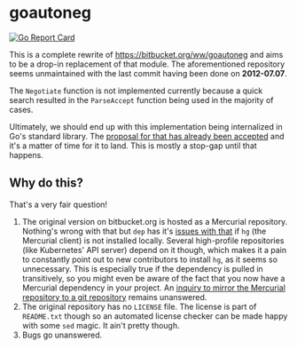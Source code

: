 # goautoneg

[![Go Report Card](https://goreportcard.com/badge/github.com/markusthoemmes/goautoneg)](https://goreportcard.com/report/github.com/markusthoemmes/goautoneg)

This is a complete rewrite of https://bitbucket.org/ww/goautoneg and aims to be a drop-in replacement of that module. The aforementioned repository seems unmaintained with the last commit having been done on **2012-07.07**.

The `Negotiate` function is not implemented currently because a quick search resulted in the `ParseAccept` function being used in the majority of cases.

Ultimately, we should end up with this implementation being internalized in Go's standard library. The [proposal for that has already been accepted](https://github.com/golang/go/issues/19307) and it's a matter of time for it to land. This is mostly a stop-gap until that happens.

## Why do this?

That's a very fair question!

1. The original version on bitbucket.org is hosted as a Mercurial repository. Nothing's wrong with that but `dep` has it's [issues with that](https://github.com/golang/dep/issues/1692) if `hg` (the Mercurial client) is not installed locally. Several high-profile repositories (like Kubernetes' API server) depend on it though, which makes it a pain to constantly point out to new contributors to install `hg`, as it seems so unnecessary. This is especially true if the dependency is pulled in transitively, so you might even be aware of the fact that you now have a Mercurial dependency in your project. An [inquiry to mirror the Mercurial repository to a git repository](https://bitbucket.org/ww/goautoneg/issues/3/mirror-as-a-git-repository) remains unanswered.
2. The original repository has no `LICENSE` file. The license is part of `README.txt` though so an automated license checker can be made happy with some `sed` magic. It ain't pretty though.
3. Bugs go unanswered.